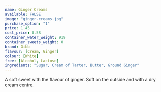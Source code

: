 ```yaml
---
name: Ginger Creams
available: FALSE
image: "ginger-creams.jpg"
purchase_option: "1"
price: 1.45
cost_price: 0.58
container_water_weight: 919
container_sweets_weight: 0
brand: Gibb
flavour: [Cream, Ginger]
colour: [White]
free: [Alcohol, Lactose]
ingredients: "Sugar, Cream of Tarter, Butter, Ground Ginger"
---
```

A soft sweet with the flavour of ginger. Soft on the outside and with a dry cream centre.